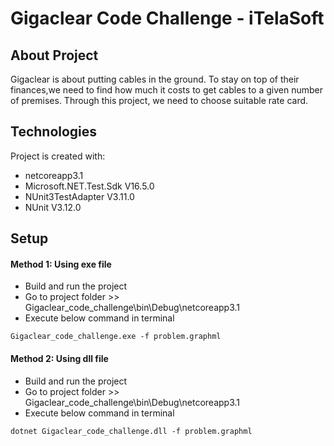 # Gigaclear Code Challenge - iTelaSoft
## About Project
Gigaclear is about putting cables in the ground.
To stay on top of their finances,we need to find how much it costs to get cables to a given number of premises. Through this project, we need to choose suitable rate card.

## Technologies
Project is created with:
* netcoreapp3.1
* Microsoft.NET.Test.Sdk V16.5.0
* NUnit3TestAdapter V3.11.0
* NUnit V3.12.0

## Setup
#### Method 1: Using exe file
* Build and run the project 
 * Go to project folder >> Gigaclear_code_challenge\bin\Debug\netcoreapp3.1
 * Execute below command in terminal
 ```
Gigaclear_code_challenge.exe -f problem.graphml
```
 
 #### Method 2: Using dll file
 * Build and run the project 
 * Go to project folder >> Gigaclear_code_challenge\bin\Debug\netcoreapp3.1
 * Execute below command in terminal
 ```
dotnet Gigaclear_code_challenge.dll -f problem.graphml
```


